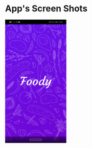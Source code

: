 # App's Screen Shots
<img src="https://github.com/tushaar24/recipes/blob/master/screenShots/Screenshot_20220210_140058_com.example.foody.jpg" width="200" height="400"/>
